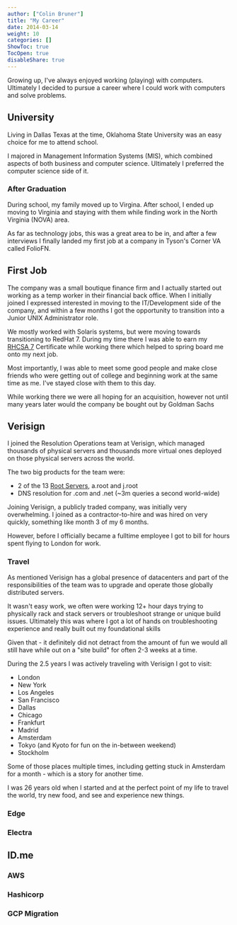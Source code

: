 ```yaml
---
author: ["Colin Bruner"]
title: "My Career"
date: 2014-03-14
weight: 10
categories: []
ShowToc: true
TocOpen: true
disableShare: true
---
```


Growing up, I've always enjoyed working (playing) with computers. Ultimately I decided to pursue a career where I could work with computers and solve problems.

## University

Living in Dallas Texas at the time, Oklahoma State University was an easy choice for me to attend school.

I majored in Management Information Systems (MIS), which combined aspects of both business and computer science. Ultimately I preferred the computer science side of it.

### After Graduation

During school, my family moved up to Virgina. After school, I ended up moving to Virginia and staying with them while finding work in the North Virginia (NOVA) area.

As far as technology jobs, this was a great area to be in, and after a few interviews I finally landed my first job at a company in Tyson's Corner VA called FolioFN.

## First Job

The company was a small boutique finance firm and I actually started out working as a temp worker in their financial back office. When I initially joined I expressed interested in moving to the IT/Development side of the company, and within a few months I got the opportunity to transition into a Junior UNIX Administrator role.

We mostly worked with Solaris systems, but were moving towards transitioning to RedHat 7. During my time there I was able to earn my [RHCSA 7][rhcsa] Certificate while working there which helped to spring board me onto my next job.

Most importantly, I was able to meet some good people and make close friends who were getting out of college and beginning work at the same time as me. I've stayed close with them to this day.

While working there we were all hoping for an acquisition, however not until many years later would the company be bought out by Goldman Sachs

## Verisign

I joined the Resolution Operations team at Verisign, which managed thousands of physical servers and thousands more virtual ones deployed on those physical servers across the world.

The two big products for the team were:

- 2 of the 13 [Root Servers][root], a.root and j.root
- DNS resolution for .com and .net (~3m queries a second world-wide)

Joining Verisign, a publicly traded company, was initially very overwhelming. I joined as a contractor-to-hire and was hired on very quickly, something like month 3 of my 6 months.

However, before I officially became a fulltime employee I got to bill for hours spent flying to London for work.

### Travel

As mentioned Verisign has a global presence of datacenters and part of the responsibilities of the team was to upgrade and operate those globally distributed servers.

It wasn't easy work, we often were working 12+ hour days trying to physically rack and stack servers or troubleshoot strange or unique build issues. Ultimately this was where I got a lot of hands on troubleshooting experience and really built out my foundational skills

Given that - it definitely did not detract from the amount of fun we would all still have while out on a "site build" for often 2-3 weeks at a time.

During the 2.5 years I was actively traveling with Verisign I got to visit:

- London
- New York
- Los Angeles
- San Francisco
- Dallas
- Chicago
- Frankfurt
- Madrid
- Amsterdam
- Tokyo (and Kyoto for fun on the in-between weekend)
- Stockholm

Some of those places multiple times, including getting stuck in Amsterdam for a month - which is a story for another time.

I was 26 years old when I started and at the perfect point of my life to travel the world, try new food, and see and experience new things.

### Edge

### Electra

## ID.me

### AWS

### Hashicorp

### GCP Migration

[rhcsa]: https://rhtapps.redhat.com/verify?certId=160-041-406
[root]: https://root-servers.org/
